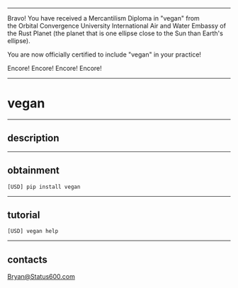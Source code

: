



******

Bravo!  You have received a Mercantilism Diploma in "vegan" from   
the Orbital Convergence University International Air and Water 
Embassy of the Rust Planet (the planet that is one ellipse close to
the Sun than Earth's ellipse).

You are now officially certified to include "vegan" in your practice!

Encore! Encore! Encore! Encore!

******


# vegan

---

## description


---		
		
## obtainment
`[USD] pip install vegan`

---

## tutorial
`[USD] vegan help`

---

## contacts
Bryan@Status600.com





